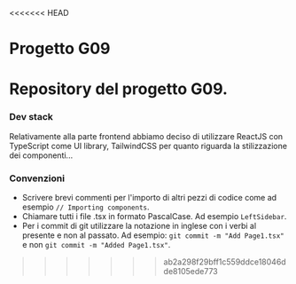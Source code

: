 <<<<<<< HEAD
# Progetto G09

Repository del progetto G09. 
=======
### Dev stack
Relativamente alla parte frontend abbiamo deciso di utilizzare ReactJS con TypeScript come UI library, TailwindCSS per quanto riguarda la stilizzazione dei componenti...

### Convenzioni
- Scrivere brevi commenti per l'importo di altri pezzi di codice come ad esempio `// Importing components`.
- Chiamare tutti i file .tsx in formato PascalCase. Ad esempio `LeftSidebar`.
- Per i commit di git utilizzare la notazione in inglese con i verbi al presente e non al passato. Ad esempio: `git commit -m "Add Page1.tsx"` e non `git commit -m "Added Page1.tsx"`.

>>>>>>> ab2a298f29bff1c559ddce18046dde8105ede773
